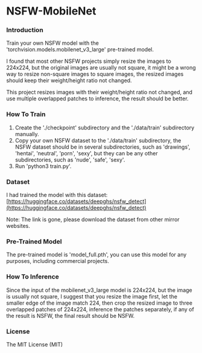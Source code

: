 # NSFW-MobileNet
### Introduction
Train your own NSFW model with the 'torchvision.models.mobilenet_v3_large' pre-trained model.

I found that most other NSFW projects simply resize the images to 224x224, but the original images are usually not square, it might be a wrong way to resize non-square images to square images, the resized images should keep their weight/height ratio not changed.

This project resizes images with their weight/height ratio not changed, and use multiple overlapped patches to inference, the result should be better.
### How To Train
1. Create the './checkpoint' subdirectory and the './data/train' subdirectory manually.
2. Copy your own NSFW dataset to the './data/train' subdirectory, the NSFW dataset should be in several subdirectories, such as 'drawings', 'hentai', 'neutral', 'porn', 'sexy', but they can be any other subdirectories, such as 'nude', 'safe', 'sexy'.
3. Run 'python3 train.py'.
### Dataset
I had trained the model with this dataset: [https://huggingface.co/datasets/deepghs/nsfw_detect](https://huggingface.co/datasets/deepghs/nsfw_detect)

Note: The link is gone, please download the dataset from other mirror websites.
### Pre-Trained Model
The pre-trained model is 'model_full.pth', you can use this model for any purposes, including commercial projects.
### How To Inference
Since the input of the mobilenet_v3_large model is 224x224, but the image is usually not square, I suggest that you resize the image first, let the smaller edge of the image match 224, then crop the resized image to three overlapped patches of 224x224, inference the patches separately, if any of the result is NSFW, the final result should be NSFW.
### License
The MIT License (MIT)
